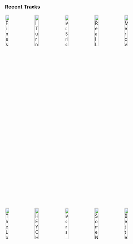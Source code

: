 ### Recent Tracks
[<img src='https://lastfm.freetls.fastly.net/i/u/300x300/95db53c189aeda91b6d32974e4e05209.png' width='16%' height='16%' alt='Finest Hour (feat. Abir)'>](https://www.last.fm/music/cash%2bcash/_/finest%2bhour%2b%2528feat.%2babir%2529)&nbsp;&nbsp;&nbsp;&nbsp;[<img src='https://lastfm.freetls.fastly.net/i/u/300x300/806fe731e83af6f93ecc26bae7e27bb8.png' width='16%' height='16%' alt='I Turned My Back on the Written Word'>](https://www.last.fm/music/generationals/_/i%2bturned%2bmy%2bback%2bon%2bthe%2bwritten%2bword)&nbsp;&nbsp;&nbsp;&nbsp;[<img src='https://lastfm.freetls.fastly.net/i/u/300x300/d83c5d906703a8c8042285d0902d9cf4.png' width='16%' height='16%' alt='Mr. Brightside'>](https://www.last.fm/music/the%2bkillers/_/mr.%2bbrightside)&nbsp;&nbsp;&nbsp;&nbsp;[<img src='https://lastfm.freetls.fastly.net/i/u/300x300/8c0457d4d84596042fe48166cf1a32d7.png' width='16%' height='16%' alt='Real Long Time'>](https://www.last.fm/music/white%2breaper/_/real%2blong%2btime)&nbsp;&nbsp;&nbsp;&nbsp;[<img src='https://lastfm.freetls.fastly.net/i/u/300x300/c61e7d8865668c8d9a4b28892baba425.png' width='16%' height='16%' alt='Mercy'>](https://www.last.fm/music/grizfolk/_/mercy)&nbsp;&nbsp;&nbsp;&nbsp;<br>[<img src='https://lastfm.freetls.fastly.net/i/u/300x300/870d8a50338cda019f2827d14ba19f85.png' width='16%' height='16%' alt='The Longest Drive'>](https://www.last.fm/music/vhs%2bcollection/_/the%2blongest%2bdrive)&nbsp;&nbsp;&nbsp;&nbsp;[<img src='https://lastfm.freetls.fastly.net/i/u/300x300/040ab1a2d397d7f68294d0a8e51b7789.png' width='16%' height='16%' alt='HEY CHILD'>](https://www.last.fm/music/x%2bambassadors/_/hey%2bchild)&nbsp;&nbsp;&nbsp;&nbsp;[<img src='https://lastfm.freetls.fastly.net/i/u/300x300/80a4ea8abd27d877fd8dc8d1f70b8c6a.png' width='16%' height='16%' alt='Mona'>](https://www.last.fm/music/indigo%2bvelvet/_/mona)&nbsp;&nbsp;&nbsp;&nbsp;[<img src='https://lastfm.freetls.fastly.net/i/u/300x300/23c8bf46a0794deeb989fb2edd8b1e76.png' width='16%' height='16%' alt='Some Nights'>](https://www.last.fm/music/fun./_/some%2bnights)&nbsp;&nbsp;&nbsp;&nbsp;[<img src='https://lastfm.freetls.fastly.net/i/u/300x300/94daab97b6a1ed044e84f16f69a3af10.png' width='16%' height='16%' alt='Better Apart (feat. Dresage)'>](https://www.last.fm/music/jai%2bwolf/_/better%2bapart%2b%2528feat.%2bdresage%2529)&nbsp;&nbsp;&nbsp;&nbsp;<br>